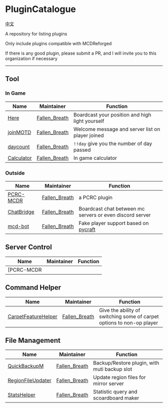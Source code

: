 # PluginCatalogue
[中文](https://github.com/MCDReforged-Plugins/PluginCatalogue/blob/master/readme_cn.md)

A repository for listing plugins

Only include plugins compatible with MCDReforged

If there is any good plugin, please submit a PR, and I will invite you to this organization if necessary

--------

## Tool

### In Game

| Name                                                 | Maintainer                                        | Function                                         |
| ---------------------------------------------------- | ------------------------------------------------- | ------------------------------------------------ |
| [Here](https://github.com/TISUnion/Here)             | [Fallen_Breath](https://github.com/Fallen-Breath) | Boardcast your position and high light yourself  |
| [joinMOTD](https://github.com/TISUnion/joinMOTD)     | [Fallen_Breath](https://github.com/Fallen-Breath) | Welcome message and server list on player joined |
| [daycount](https://github.com/TISUnion/daycount)     | [Fallen_Breath](https://github.com/Fallen-Breath) | `!!day` give you the number of day passed        |
| [Calculator](https://github.com/TISUnion/Calculator) | [Fallen_Breath](https://github.com/Fallen-Breath) | In game calculator                               |

### Outside

| Name                                                 | Maintainer                                        | Function                                                     |
| ---------------------------------------------------- | ------------------------------------------------- | ------------------------------------------------------------ |
| [PCRC-MCDR](https://github.com/TISUnion/PCRC-MCDR)   | [Fallen_Breath](https://github.com/Fallen-Breath) | a PCRC plugin                                                |
| [ChatBridge](https://github.com/TISUnion/ChatBridge) | [Fallen_Breath](https://github.com/Fallen-Breath) | Boardcast chat between mc servers or even discord server     |
| [mcd-bot](https://github.com/TISUnion/mcd-bot)       | [Fallen_Breath](https://github.com/Fallen-Breath) | Fake player support based on [pycraft](https://github.com/ammaraskar/pyCraft) |

## Server Control

| Name       | Maintainer | Function |
| ---------- | ---------- | -------- |
| [PCRC-MCDR |            |          |

## Command Helper

| Name                                                         | Maintainer                                        | Function                                                     |
| ------------------------------------------------------------ | ------------------------------------------------- | ------------------------------------------------------------ |
| [CarpetFeatureHelper](https://github.com/TISUnion/CarpetFeatureHelper) | [Fallen_Breath](https://github.com/Fallen-Breath) | Give the ability of switching some of carpet options to non-op player |

## File Management

| Name                                                         | Maintainer                                        | Function                                     |
| ------------------------------------------------------------ | ------------------------------------------------- | -------------------------------------------- |
| [QuickBackupM](https://github.com/TISUnion/QuickBackupM)     | [Fallen_Breath](https://github.com/Fallen-Breath) | Backup/Restore plugin, with muti backup slot |
| [RegionFileUpdater](https://github.com/TISUnion/RegionFileUpdater) | [Fallen_Breath](https://github.com/Fallen-Breath) | Update region files for mirror server        |
| [StatsHelper](https://github.com/TISUnion/StatsHelper)       | [Fallen_Breath](https://github.com/Fallen-Breath) | Statistic query and scoardboard maker        |

